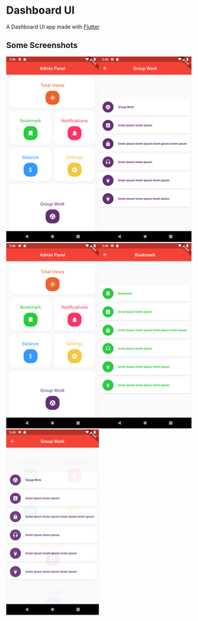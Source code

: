 # Dashboard UI

A Dashboard UI app made with [Flutter](https://flutter.dev)

## Some Screenshots

<img src="./screenshots/1.png" height="500em" /><img src="./screenshots/2.png" height="500em" /><img src="./screenshots/3.png" height="500em" /><img src="./screenshots/4.png" height="500em" /><img src="./screenshots/5.png" height="500em" />
